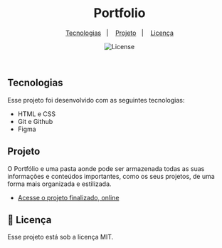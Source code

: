 <h1 align="center"> Portfolio </h1>

<p align="center">
  <a href="#-tecnologias">Tecnologias</a>&nbsp;&nbsp;&nbsp;|&nbsp;&nbsp;&nbsp;
  <a href="#-projeto">Projeto</a>&nbsp;&nbsp;&nbsp;|&nbsp;&nbsp;&nbsp;
  <a href="#memo-licença">Licença</a>
</p>

<p align="center">
  <img alt="License" src="https://img.shields.io/static/v1?label=license&message=MIT&color=49AA26&labelColor=000000"target="blank">
</p>

<br>

## Tecnologias

Esse projeto foi desenvolvido com as seguintes tecnologias:

- HTML e CSS
- Git e Github
- Figma

## Projeto

O Portfólio e uma pasta aonde pode ser armazenada todas as suas informações e conteúdos importantes, como os seus projetos, de uma forma mais organizada e estilizada.

- [Acesse o projeto finalizado, online](https://wnmoura.github.io/Portfolio/)

## :memo: Licença

Esse projeto está sob a licença MIT.
